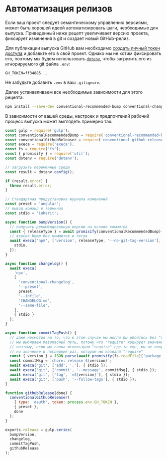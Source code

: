 <!-- front-matter
id: automate-releases
title: Автоматизация релизов
hide_title: true
sidebar_label: Автоматизация релизов
-->

# Автоматизация релизов

Если ваш проект следует семантическому управлению версиями, может быть хорошей идеей автоматизировать шаги, необходимые для выпуска.
Приведенный ниже рецепт увеличивает версию проекта, фиксирует изменения в git и создает новый GitHub-релиз.

Для публикации выпуска GitHub вам необходимо [создать личный токен доступа](https://docs.github.com/en/free-pro-team@latest/github/authenticating-to-github/creating-a-personal-access-token) и добавьте его в свой проект. Однако мы не хотим фиксировать его, поэтому мы будем использовать [`dotenv`](https://www.npmjs.com/package/dotenv), чтобы загрузить его из игнорируемого git файла `.env`:

```
GH_TOKEN=ff34885...
```

Не забудьте добавить `.env` в ваш `.gitignore`.

Далее устанавливаем все необходимые зависимости для этого рецепта:

```sh
npm install --save-dev conventional-recommended-bump conventional-changelog-cli conventional-github-releaser dotenv execa
```

В зависимости от вашей среды, настроек и предпочтений рабочий процесс выпуска может выглядеть примерно так:

``` js
const gulp = require('gulp');
const conventionalRecommendedBump = require('conventional-recommended-bump');
const conventionalGithubReleaser = require('conventional-github-releaser');
const execa = require('execa');
const fs = require('fs');
const { promisify } = require('util');
const dotenv = require('dotenv');

// загрузить переменные среды
const result = dotenv.config();

if (result.error) {
  throw result.error;
}

// Стандартная предустановка журнала изменений
const preset = 'angular';
// вывод команд в терминал
const stdio = 'inherit';

async function bumpVersion() {
  // получить рекомендованную версию на основе коммитов
  const { releaseType } = await promisify(conventionalRecommendedBump)({ preset });
  // версия bump без коммитов и тегов
  await execa('npm', ['version', releaseType, '--no-git-tag-version'], {
    stdio,
  });
}

async function changelog() {
  await execa(
    'npx',
    [
      'conventional-changelog',
      '--preset',
      preset,
      '--infile',
      'CHANGELOG.md',
      '--same-file',
    ],
    { stdio }
  );
}

async function commitTagPush() {
  // даже несмотря на то, что в этом случае мы могли бы обойтись без "require",
  // мы выбираем безопасный путь, потому что "require" кэширует значение,
  // поэтому, если мы снова используем "require" где-то еще, мы не получим текущее значение,
  // но значение в последний раз, которое мы назвали "require"
  const { version } = JSON.parse(await promisify(fs.readFile)('package.json'));
  const commitMsg = `chore: release ${version}`;
  await execa('git', ['add', '.'], { stdio });
  await execa('git', ['commit', '--message', commitMsg], { stdio });
  await execa('git', ['tag', `v${version}`], { stdio });
  await execa('git', ['push', '--follow-tags'], { stdio });
}

function githubRelease(done) {
  conventionalGithubReleaser(
    { type: 'oauth', token: process.env.GH_TOKEN },
    { preset },
    done
  );
}

exports.release = gulp.series(
  bumpVersion,
  changelog,
  commitTagPush,
  githubRelease
);
```
